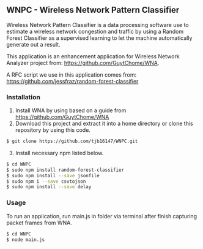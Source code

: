 ## WNPC - Wireless Network Pattern Classifier

Wireless Network Pattern Classifier is a data processing software use to estimate a wireless network congestion and traffic by using a Random Forest Classifier as a supervised learning to let the machine automatically generate out a result.

This application is an enhancement application for Wireless Network Analyzer project from: https://github.com/GuytChome/WNA.

A RFC script we use in this application comes from: https://github.com/jessfraz/random-forest-classifier


### Installation

1. Install WNA by using based on a guide from https://github.com/GuytChome/WNA
2. Download this project and extract it into a home directory or clone this repository by using this code.

```bash
$ git clone https://github.com/tjb16147/WNPC.git
```

3. Install necessary npm listed below.

```bash
$ cd WNPC
$ sudo npm install random-forest-classifier
$ sudo npm install --save jsonfile
$ sudo npm i --save csvtojson
$ sudo npm install --save delay
```



### Usage

To run an application, run main.js in folder via terminal after finish capturing packet frames from WNA.

```bash
$ cd WNPC
$ node main.js
```


